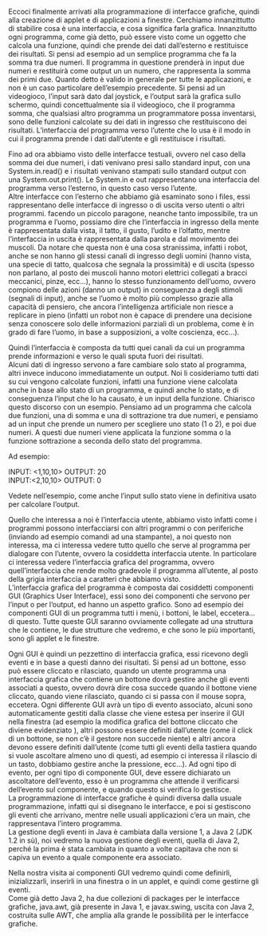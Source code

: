 Eccoci finalmente arrivati alla programmazione di interfacce grafiche, quindi alla creazione di applet e di applicazioni a finestre. Cerchiamo innanzittutto di stabilire cosa è una interfaccia, e cosa significa farla grafica. Innanzitutto ogni programma, come già detto, può essere visto come un oggetto che calcola una funzione, quindi che prende dei dati dall’esterno e restituisce dei risultati. Si pensi ad esempio ad un semplice programma che fa la somma tra due numeri. Il programma in questione prenderà in input due numeri e restituirà come output un un numero, che rappresenta la somma dei primi due. Quanto detto è valido in generale per tutte le applicazioni, e non è un caso particolare dell’esempio precedente. Si pensi ad un videogioco, l’input sarà dato dal joystick, e l’output sarà la grafica sullo schermo, quindi concettualmente sia il videogioco, che il programma somma, che qualsiasi altro programma un programmatore possa inventarsi, sono delle funzioni calcolate su dei dati in ingresso che restituiscono dei risultati. L’interfaccia del programma verso l’utente che lo usa è il modo in cui il programma prende i dati dall’utente e gli restituisce i risultati.

Fino ad ora abbiamo visto delle interfacce testuali, ovvero nel caso della somma dei due numeri, i dati venivano presi sallo standard input, con una System.in.read() e i risultati venivano stampati sullo standard output con una System.out.print(). Le System.in e out rappresentano una interfaccia del programma verso l’esterno, in questo caso verso l’utente.  
Altre interfacce con l’esterno che abbiamo già esaminato sono i files, essi rappresentano delle interfacce di ingresso o di uscita verso utenti o altri programmi. facendo un piccolo paragone, neanche tanto impossibile, tra un programma e l’uomo, possiamo dire che l’interfaccia in ingresso della mente è rappresentata dalla vista, il tatto, il gusto, l’udito e l’olfatto, mentre l’interfaccia in uscita è rappresentata dalla parola e dal movimento dei muscoli. Da notare che questa non è una cosa stranissima, infatti i robot, anche se non hanno gli stessi canali di ingresso degli uomini (hanno vista, una specie di tatto, qualcosa che segnala la prossimità) e di uscita (spesso non parlano, al posto dei muscoli hanno motori elettrici collegati a bracci meccanici, pinze, ecc…), hanno lo stesso funzionamento dell’uomo, ovvero compiono delle azioni (danno un output) in conseguenza a degli stimoli (segnali di input), anche se l’uomo è molto più complesso grazie alla capacità di pensiero, che ancora l’intelligenza artificiale non riesce a replicare in pieno (infatti un robot non è capace di prendere una decisione senza conoscere solo delle informazioni parziali di un problema, come è in grado di fare l’uomo, in base a supposizioni, a volte coscienza, ecc…).

Quindi l’interfaccia è composta da tutti quei canali da cui un programma prende informazioni e verso le quali sputa fuori dei risultati.  
Alcuni dati di ingresso servono a fare cambiare solo stato al programma, altri invece inducono immediatamente un output. Noi li cosideriamo tutti dati su cui vengono calcolate funzioni, infatti una funzione viene calcolata anche in base allo stato di un programma, e quindi anche lo stato, e di conseguenza l’input che lo ha causato, è un input della funzione. Chiarisco questo discorso con un esempio. Pensiamo ad un programma che calcola due funzioni, una di somma e una di sottrazione tra due numeri, e pensiamo ad un input che prende un numero per scegliere uno stato (1 o 2), e poi due numeri. A questi due numeri viene applicata la funzione somma o la funzione sottrazione a seconda dello stato del programma.

Ad esempio:

INPUT: <1,10,10> OUTPUT: 20  
INPUT:<2,10,10> OUTPUT: 0

  

Vedete nell’esempio, come anche l’input sullo stato viene in definitiva usato per calcolare l’output.

Quello che interessa a noi è l’interfaccia utente, abbiamo visto infatti come i programmi possono interfacciarsi con altri programmi o con periferiche (inviando ad esempio comandi ad una stampante), a noi questo non interessa, ma ci interessa vedere tutto quello che serve al programma per dialogare con l’utente, ovvero la cosiddetta interfaccia utente. In particolare ci interessa vedere l’interfaccia grafica del programma, ovvero quell’interfaccia che rende molto gradevole il programma all’utente, al posto della grigia interfaccia a caratteri che abbiamo visto.  
L’interfaccia grafica del programma è composta dai cosiddetti componenti GUI (Graphics User Interface), essi sono dei componenti che servono per l’input o per l’output, ed hanno un aspetto grafico. Sono ad esempio dei componenti GUI di un programma tutti i menù, i bottoni, le label, eccetera…di questo. Tutte queste GUI saranno ovviamente collegate ad una struttura che le contiene, le due strutture che vedremo, e che sono le più importanti, sono gli applet e le finestre.

Ogni GUI è quindi un pezzettino di interfaccia grafica, essi ricevono degli eventi e in base a questi danno dei risultati. Si pensi ad un bottone, esso può essere cliccato e rilasciato, quando un utente programma una interfaccia grafica che contiene un bottone dovrà gestire anche gli eventi associati a questo, ovvero dovrà dire cosa succede quando il bottone viene cliccato, quando viene rilasciato, quando ci si passa con il mouse sopra, eccetera. Ogni differente GUI avrà un tipo di evento associato, alcuni sono automaticamente gestiti dalla classe che viene estesa per inserire il GUI nella finestra (ad esempio la modifica grafica del bottone cliccato che diviene evidenziato ), altri possono essere definiti dall’utente (come il click di un bottone, se non c’è il gestore non succede niente) e altri ancora devono essere definiti dall’utente (come tutti gli eventi della tastiera quando si vuole ascoltare almeno uno di questi, ad esempio ci interessa il rilascio di un tasto, dobbiamo gestire anche la pressione, ecc…). Ad ogni tipo di evento, per ogni tipo di componente GUI, deve essere dichiarato un ascoltatore dell’evento, esso è un programma che attende il verificarsi dell’evento sul componente, e quando questo si verifica lo gestisce.  
La programmazione di interfacce grafiche è quindi diversa dalla usuale programmazione, infatti qui si disegnano le interfacce, e poi si gestiscono gli eventi che arrivano, mentre nelle usuali applicazioni c’era un main, che rappresentava l’intero programma.  
La gestione degli eventi in Java è cambiata dalla versione 1, a Java 2 (JDK 1.2 in sù), noi vedremo la nuova gestione degli eventi, quella di Java 2, perché la prima è stata cambiata in quanto a volte capitava che non si capiva un evento a quale componente era associato.

Nella nostra visita ai componenti GUI vedremo quindi come definirli, inizializzarli, inserirli in una finestra o in un applet, e quindi come gestirne gli eventi.  
Come già detto Java 2, ha due collezioni di packages per le interfacce grafiche, java.awt, già presente in Java 1, e javax.swing, uscita con Java 2, costruita sulle AWT, che amplia alla grande le possibilità per le interfacce grafiche.